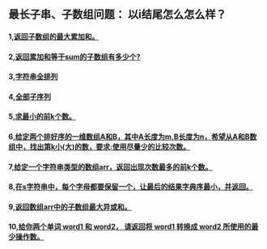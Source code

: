 ## 最长子串、子数组问题： 以i结尾怎么怎么样？

#### 1,[返回子数组的最大累加和。](https://github.com/sihaihou/algorithm/tree/master/src/com/reyco/algorithm/string/array2/Test1.java)
#### 2,[返回累加和等于sum的子数组有多少个?](https://github.com/sihaihou/algorithm/tree/master/src/com/reyco/algorithm/string/array2/Test2.java)
#### 3,[字符串全排列](https://github.com/sihaihou/algorithm/tree/master/src/com/reyco/algorithm/string/array2/Test3.java)
#### 4,[全部子序列](https://github.com/sihaihou/algorithm/tree/master/src/com/reyco/algorithm/string/array2/Test4.java)
#### 5,[求最小的前k个数。](https://github.com/sihaihou/algorithm/tree/master/src/com/reyco/algorithm/string/array2/Test5.java)
#### 6,[给定两个排好序的一维数组A和B，其中A长度为m,B长度为n，希望从A和B数组中，找出第k小(大)的数，要求:使用尽量少的比较次数。](https://github.com/sihaihou/algorithm/tree/master/src/com/reyco/algorithm/string/array2/Test6.java)
#### 7,[给定一个字符串类型的数组arr，返回出现次数最多的前k个数。](https://github.com/sihaihou/algorithm/tree/master/src/com/reyco/algorithm/string/array2/Test7.java)
#### 8,[在s字符串中，每个字母都要保留一个，让最后的结果字典序最小，并返回。](https://github.com/sihaihou/algorithm/tree/master/src/com/reyco/algorithm/string/array2/Test8.java)
#### 9,[返回数组arr中的子数组最大异或和。](https://github.com/sihaihou/algorithm/tree/master/src/com/reyco/algorithm/string/array2/Test9.java)
#### 10,[给你两个单词 word1 和 word2， 请返回将 word1 转换成 word2 所使用的最少操作数。](https://github.com/sihaihou/algorithm/tree/master/src/com/reyco/algorithm/string/array2/Test10.java)
